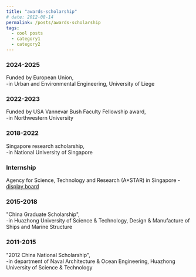 ```yaml
---
title: "awards-scholarship"
# date: 2012-08-14
permalink: /posts/awards-scholarship
tags:
  - cool posts
  - category1
  - category2
---
```


### 2024-2025
Funded by European Union,  
-in Urban and Environmental Engineering, University of Liege

### 2022-2023
Funded by USA Vannevar Bush Faculty Fellowship award,  
-in Northwestern University

### 2018-2022
Singapore research scholarship,  
-in National University of Singapore

### Internship
Agency for Science, Technology and Research (A*STAR) in Singapore - [display board](https://www.a-star.edu.sg/ihpc/internship/chen-fan)

### 2015-2018
"China Graduate Scholarship",  
-in Huazhong University of Science & Technology, Design & Manufacture of Ships and Marine Structure 

### 2011-2015
"2012 China National Scholarship",  
-in department of Naval Architecture & Ocean Engineering, Huazhong University of Science & Technology
